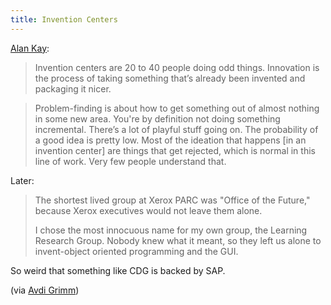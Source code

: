 ```yaml
---
title: Invention Centers
---
```


[Alan Kay][article]:

> Invention centers are 20 to 40 people doing odd things. Innovation is the process of taking something that’s already been invented and packaging it nicer.

> Problem-finding is about how to get something out of almost nothing in some new area. You're by definition not doing something incremental. There’s a lot of playful stuff going on. The probability of a good idea is pretty low. Most of the ideation that happens [in an invention center] are things that get rejected, which is normal in this line of work. Very few people understand that.

Later:

> The shortest lived group at Xerox PARC was "Office of the Future," because Xerox executives would not leave them alone.
>
> I chose the most innocuous name for my own group, the Learning Research Group. Nobody knew what it meant, so they left us alone to invent-object oriented programming and the GUI.

So weird that something like CDG is backed by SAP.

(via [Avdi Grimm][mail])


[article]: http://www.fastcodesign.com/3046437/5-steps-to-recreate-xerox-parcs-design-magic-from-the-guy-who-helped-make-it
[mail]: http://us1.campaign-archive2.com/?u=53a12bfed319e2ce36b906532&id=49acf1cd18
